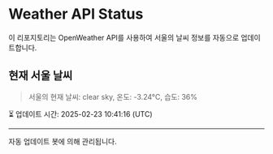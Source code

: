
# Weather API Status

이 리포지토리는 OpenWeather API를 사용하여 서울의 날씨 정보를 자동으로 업데이트합니다.

## 현재 서울 날씨
> 서울의 현재 날씨: clear sky, 온도: -3.24°C, 습도: 36%

⏳ 업데이트 시간: 2025-02-23 10:41:16 (UTC)

---
자동 업데이트 봇에 의해 관리됩니다.
